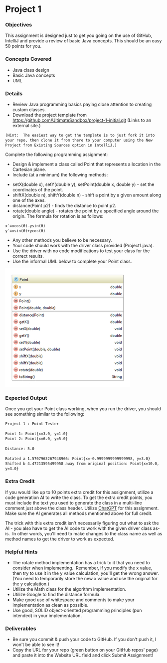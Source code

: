 # Project 1
### Objectives
This assignment is designed just to get you going on the use of GitHub, IntelliJ and provide a review of basic Java concepts.  This should be an easy 50 points for you.

### Concepts Covered
* Java class design
* Basic Java concepts
* UML

### Details
* Review Java programming basics paying close attention to creating custom classes.
* Download the project template from https://github.com/UltimateSandbox/project-1-initial.git (Links to an external site.)  
```text
(Hint:  The easiest way to get the template is to just fork it into your repo, then clone it from there to your computer using the New Project from Existing Sources option in IntelliJ.)
```
Complete the following programming assignment:
* Design & implement a class called Point that represents a location in the Cartesian plane.
* Include (at a minimum) the following methods:
- setX(double x), setY(double y), setPoint(double x, double y) - set the coordinates of the point.
- shiftX(double n), shiftY(double n) - shift a point by a given amount along one of the axes.
- distance(Point p2) - finds the distance to point p2.
- rotate(double angle) - rotates the point by a specified angle around the origin. The formula for rotation is as follows:
```text
x′=xcos(θ)−ysin(θ)
y′=xsin(θ)+ycos(θ)
```

* Any other methods you believe to be necessary.
* Your code should work with the driver class provided (Project1.java).
* Use the driver with no code modifications to test your class for the correct results.
* Use the informal UML below to complete your Point class.

![img.png](img.png)

### Expected Output
Once you get your Point class working, when you run the driver, you should see something similar to the following:
```text
Project 1 : Point Tester

Point 1: Point{x=3.0, y=1.0}
Point 2: Point{x=6.0, y=5.0}

Distance: 5.0

Rotated a 1.5707963267948966: Point{x=-0.9999999999999998, y=3.0}
Shifted b 4.47213595499958 away from original position: Point{x=10.0, y=3.0}

```

### Extra Credit
If you would like up to 10 points extra credit for this assignment, utilize a code generation AI to write the class.  To get the extra credit points, you must include the text you used to generate the class in a multi-line comment just above the class header.  Utilize [ChatGPT](https://chat.openai.com/Links) for this assignment.  Make sure the AI generates all methods mentioned above for full credit.

The trick with this extra credit isn't necessarily figuring out what to ask the AI - you also have to get the AI code to work with the given driver class as-is.  In other words, you'll need to make changes to the class name as well as method names to get the driver to work as expected.

### Helpful Hints 
- The rotate method implementation has a trick to it that you need to consider when implementing.  Remember, if you modify the x value, then try to use it in the y value calculation, you'll get the wrong answer.  (You need to temporarily store the new x value and use the original for the y calculation.)
- Utilize the Math class for the algorithm implementation.
- Utilize Google to find the distance formula.
- Make good use of whitespace and comments to make your implementation as clean as possible.
- Use good, SOLID object-oriented programming principles (pun intended) in your implementation.
### Deliverables
- Be sure you commit & push your code to GitHub.  If you don't push it, I won't be able to see it!
- Copy the URL for your repo (green button on your GitHub repos' page) and paste it into the Website URL field and click Submit Assignment!
